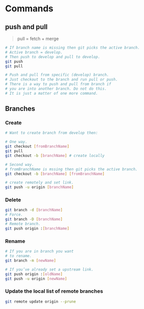# Commands

## push and pull

> pull = fetch + merge

```bash
# If branch name is missing then git picks the active branch.
# Active branch = develop.
# Then push to develop and pull to develop.
git push
git pull

# Push and pull from specific (develop) branch.
# Just checkout to the branch and run pull or push.
# There is a way to push and pull from branch if
# you are into another branch. Do not do this.
# It is just a matter of one more command.
```

## Branches

### Create

```bash
# Want to create branch from develop then:

# One way.
git checkout [fromBranchName]
git pull
git checkout -b [branchName] # create locally

# Second way.
# fromBranchName is mssing then git picks the active branch.
git checkout -b [branchName] [fromBranchName]

# create remotely and set link.
git push -u origin [branchName]
```

### Delete

```bash
git branch -d [branchName]
# Force.
git branch -D [branchName]
# Remote branch.
git push origin :[branchName]
```

### Rename

```bash
# If you are in branch you want
# to rename.
git branch -m [newName]

# If you’ve already set a upstream link.
git push origin :[oldName]
git push -u origin [newName]
```

### Update the local list of remote branches

```bash
git remote update origin --prune
```
